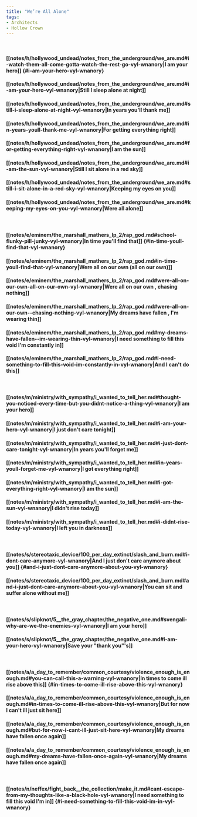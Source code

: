 ```yaml
---
title: "We’re All Alone"
tags:
- Architects
- Hollow Crown
---
```

&nbsp;
#### [[notes/h/hollywood_undead/notes_from_the_underground/we_are.md#i-watch-them-all-come-gotta-watch-the-rest-go-vyl-wnanory|I am your hero]] {#i-am-your-hero-vyl-wnanory}
#### [[notes/h/hollywood_undead/notes_from_the_underground/we_are.md#i-am-your-hero-vyl-wnanory|Still I sleep alone at night]]
#### [[notes/h/hollywood_undead/notes_from_the_underground/we_are.md#still-i-sleep-alone-at-night-vyl-wnanory|In years you'll thank me]]
#### [[notes/h/hollywood_undead/notes_from_the_underground/we_are.md#in-years-youll-thank-me-vyl-wnanory|For getting everything right]]
#### [[notes/h/hollywood_undead/notes_from_the_underground/we_are.md#for-getting-everything-right-vyl-wnanory|I am the sun]]
#### [[notes/h/hollywood_undead/notes_from_the_underground/we_are.md#i-am-the-sun-vyl-wnanory|Still I sit alone in a red sky]]
#### [[notes/h/hollywood_undead/notes_from_the_underground/we_are.md#still-i-sit-alone-in-a-red-sky-vyl-wnanory|Keeping my eyes on you]]
#### [[notes/h/hollywood_undead/notes_from_the_underground/we_are.md#keeping-my-eyes-on-you-vyl-wnanory|Were all alone]]
&nbsp;
#### [[notes/e/eminem/the_marshall_mathers_lp_2/rap_god.md#school-flunky-pill-junky-vyl-wnanory|In time you'll find that]] {#in-time-youll-find-that-vyl-wnanory}
#### [[notes/e/eminem/the_marshall_mathers_lp_2/rap_god.md#in-time-youll-find-that-vyl-wnanory|Were all on our own (all on our own)]]
#### [[notes/e/eminem/the_marshall_mathers_lp_2/rap_god.md#were-all-on-our-own-all-on-our-own-vyl-wnanory|Were all on our own , chasing nothing]]
#### [[notes/e/eminem/the_marshall_mathers_lp_2/rap_god.md#were-all-on-our-own--chasing-nothing-vyl-wnanory|My dreams have fallen , I'm wearing thin]]
#### [[notes/e/eminem/the_marshall_mathers_lp_2/rap_god.md#my-dreams-have-fallen--im-wearing-thin-vyl-wnanory|I need something to fill this void I'm constantly in]]
#### [[notes/e/eminem/the_marshall_mathers_lp_2/rap_god.md#i-need-something-to-fill-this-void-im-constantly-in-vyl-wnanory|And I can't do this]]
&nbsp;
#### [[notes/m/ministry/with_sympathy/i_wanted_to_tell_her.md#thought-you-noticed-every-time-but-you-didnt-notice-a-thing-vyl-wnanory|I am your hero]]
#### [[notes/m/ministry/with_sympathy/i_wanted_to_tell_her.md#i-am-your-hero-vyl-wnanory|I just don't care tonight]]
#### [[notes/m/ministry/with_sympathy/i_wanted_to_tell_her.md#i-just-dont-care-tonight-vyl-wnanory|In years you'll forget me]]
#### [[notes/m/ministry/with_sympathy/i_wanted_to_tell_her.md#in-years-youll-forget-me-vyl-wnanory|I got everything right]]
#### [[notes/m/ministry/with_sympathy/i_wanted_to_tell_her.md#i-got-everything-right-vyl-wnanory|I am the sun]]
#### [[notes/m/ministry/with_sympathy/i_wanted_to_tell_her.md#i-am-the-sun-vyl-wnanory|I didn't rise today]]
#### [[notes/m/ministry/with_sympathy/i_wanted_to_tell_her.md#i-didnt-rise-today-vyl-wnanory|I left you in darkness]]
&nbsp;
#### [[notes/s/stereotaxic_device/100_per_day_extinct/slash_and_burn.md#i-dont-care-anymore-vyl-wnanory|And I just don't care anymore about you]] {#and-i-just-dont-care-anymore-about-you-vyl-wnanory}
#### [[notes/s/stereotaxic_device/100_per_day_extinct/slash_and_burn.md#and-i-just-dont-care-anymore-about-you-vyl-wnanory|You can sit and suffer alone without me]]
&nbsp;
#### [[notes/s/slipknot/5__the_gray_chapter/the_negative_one.md#svengali-why-are-we-the-enemies-vyl-wnanory|I am your hero]]
#### [[notes/s/slipknot/5__the_gray_chapter/the_negative_one.md#i-am-your-hero-vyl-wnanory|Save your "thank you"'s]]
&nbsp;
#### [[notes/a/a_day_to_remember/common_courtesy/violence_enough_is_enough.md#you-can-call-this-a-warning-vyl-wnanory|In times to come ill rise above this]] {#in-times-to-come-ill-rise-above-this-vyl-wnanory}
#### [[notes/a/a_day_to_remember/common_courtesy/violence_enough_is_enough.md#in-times-to-come-ill-rise-above-this-vyl-wnanory|But for now I can't ill just sit here]]
#### [[notes/a/a_day_to_remember/common_courtesy/violence_enough_is_enough.md#but-for-now-i-cant-ill-just-sit-here-vyl-wnanory|My dreams have fallen once again]]
#### [[notes/a/a_day_to_remember/common_courtesy/violence_enough_is_enough.md#my-dreams-have-fallen-once-again-vyl-wnanory|My dreams have fallen once again]]
&nbsp;
#### [[notes/n/neffex/fight_back__the_collection/make_it.md#cant-escape-from-my-thoughts-like-a-black-hole-vyl-wnanory|I need something to fill this void I'm in]] {#i-need-something-to-fill-this-void-im-in-vyl-wnanory}
